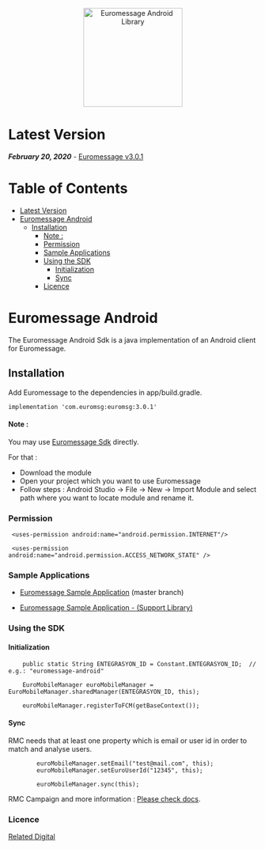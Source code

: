 
<p align="center">
  <a target="_blank" rel="noopener noreferrer" href="https://github.com/relateddigital/euromessage-android"><img src="https://github.com/relateddigital/euromessage-android/blob/heads/feature/carousel_implementation/app/euromessage.png" alt="Euromessage Android Library" width="200" style="max-width:100%;"></a>
</p>


# Latest Version 

***February 20, 2020*** - [Euromessage v3.0.1](https://github.com/relateddigital/euromessage-android/releases/tag/3.0.1) 


# Table of Contents

- [Latest Version](#latest-version)
- [Euromessage Android](#euromessage-android)
  * [Installation](#installation)
      - [Note :](#note--)
    + [Permission](#permission)
    + [Sample Applications](#sample-applications)
    + [Using the SDK](#using-the-sdk)
      - [Initialization](#initialization)
      - [Sync](#sync)
    + [Licence](#licence)


# Euromessage Android

The Euromessage Android Sdk is a java implementation of an Android client for Euromessage.

## Installation

Add Euromessage to the dependencies in app/build.gradle.

```implementation 'com.euromsg:euromsg:3.0.1'```
 
#### Note : 

You may use [Euromessage Sdk](https://github.com/relateddigital/euromessage-android/tree/master/euromsg) directly.
  
  For that :
- Download the module
- Open your project which you want to use Euromessage
- Follow steps : Android Studio -> File -> New -> Import Module and select path where you want to locate module and rename it.


### Permission

     <uses-permission android:name="android.permission.INTERNET"/>

     <uses-permission android:name="android.permission.ACCESS_NETWORK_STATE" /> 
     
    
### Sample Applications 

- [Euromessage Sample Application](https://github.com/relateddigital/euromessage-android/releases/tag/3.0.1) 
 (master branch)

- [Euromessage Sample Application - (Support Library) ](https://github.com/relateddigital/euromessage-android/tree/euromessage-support)

### Using the SDK
 
 #### Initialization

        public static String ENTEGRASYON_ID = Constant.ENTEGRASYON_ID;  // e.g.: "euromessage-android"

        EuroMobileManager euroMobileManager = EuroMobileManager.sharedManager(ENTEGRASYON_ID, this);

        euroMobileManager.registerToFCM(getBaseContext());
  
 #### Sync
 
 RMC needs that at least one property which is email or user id in order to match and analyse users.

 
            euroMobileManager.setEmail("test@mail.com", this);
            euroMobileManager.setEuroUserId("12345", this);

            euroMobileManager.sync(this);


        
RMC Campaign and more information :  [Please check docs](https://docs.relateddigital.com/display/KB/Android+SDK). 

### Licence


 [Related Digital ](https://www.relateddigital.com/)
